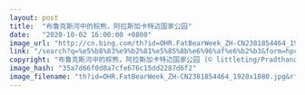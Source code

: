 ```yaml
---
layout: post
title:  "布鲁克斯河中的棕熊，阿拉斯加卡特迈国家公园"
date:   "2020-10-02 16:00:00 +0800"
image_url: "http://cn.bing.com/th?id=OHR.FatBearWeek_ZH-CN2381854464_1920x1080.jpg&rf=LaDigue_1920x1080.jpg&pid=hp"
link: "/search?q=%e5%b8%83%e9%b2%81%e5%85%8b%e6%96%af%e6%b2%b3&form=hpcapt&mkt=zh-cn"
copyright: "布鲁克斯河中的棕熊，阿拉斯加卡特迈国家公园 (© littleting/Pradthana Jarusriboonchai/Getty Images)"
image_hash: "35a7d66f0d0a7cfe676c15dd2287d6f2"
image_filename: "th?id=OHR.FatBearWeek_ZH-CN2381854464_1920x1080.jpg&rf=LaDigue_1920x1080.jpg&pid=hp"
---
```

